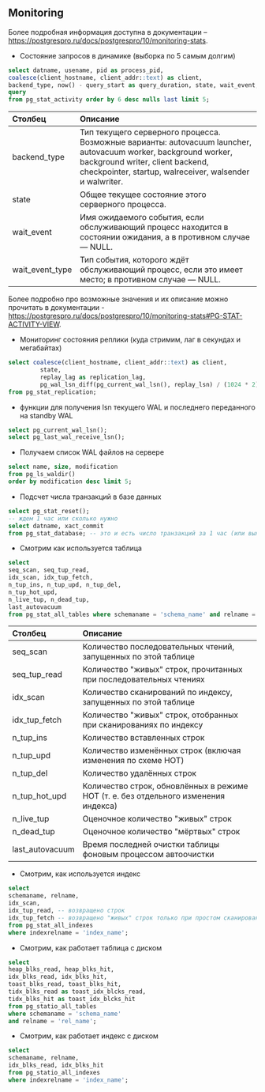 ## Monitoring
Более подробная информация доступна в документации – https://postgrespro.ru/docs/postgrespro/10/monitoring-stats.

- Состояние запросов в динамике (выборка по 5 самым долгим)  
```sql
select datname, usename, pid as process_pid,
coalesce(client_hostname, client_addr::text) as client,
backend_type, now() - query_start as query_duration, state, wait_event, wait_event_type,
query
from pg_stat_activity order by 6 desc nulls last limit 5;
```

| Столбец | Описание     |
| :------------- | :------------- |
| backend_type       | Тип текущего серверного процесса. Возможные варианты: autovacuum launcher, autovacuum worker, background worker, background writer, client backend, checkpointer, startup, walreceiver, walsender и walwriter.       |
| state | Общее текущее состояние этого серверного процесса. |
| wait_event | Имя ожидаемого события, если обслуживающий процесс находится в состоянии ожидания, а в противном случае — NULL. |
|wait_event_type | Тип события, которого ждёт обслуживающий процесс, если это имеет место; в противном случае — NULL. |

Более подробно про возможные значения и их описание можно прочитать в документации - https://postgrespro.ru/docs/postgrespro/10/monitoring-stats#PG-STAT-ACTIVITY-VIEW.

- Мониторинг состояния реплики (куда стримим, лаг в секундах и мегабайтах)  
```sql
select coalesce(client_hostname, client_addr::text) as client,
         state,
         replay_lag as replication_lag,
         pg_wal_lsn_diff(pg_current_wal_lsn(), replay_lsn) / (1024 * 2) as replication_lag_megabytes
from pg_stat_replication;
```

- функции для получения lsn текущего WAL и последнего переданного на standby WAL
```sql
select pg_current_wal_lsn();
select pg_last_wal_receive_lsn();
```

- Получаем список WAL файлов на сервере  
```sql
select name, size, modification
from pg_ls_waldir()
order by modification desc limit 5;
```

- Подсчет числа транзакций в базе данных  
```sql
select pg_stat_reset();
-- ждем 1 час или сколько нужно
select datname, xact_commit
from pg_stat_database; -- это и есть число транзакций за 1 час (или выжданное время)
```

- Смотрим как используется таблица
```sql
select
seq_scan, seq_tup_read,
idx_scan, idx_tup_fetch,
n_tup_ins, n_tup_upd, n_tup_del,
n_tup_hot_upd,
n_live_tup, n_dead_tup,
last_autovacuum
from pg_stat_all_tables where schemaname = 'schema_name' and relname = 'rel_name';
```

| Столбец |Описание     |
| :------------- | :------------- |
| seq_scan       | Количество последовательных чтений, запущенных по этой таблице       |
| seq_tup_read       | Количество "живых" строк, прочитанных при последовательных чтениях       |
| idx_scan       | Количество сканирований по индексу, запущенных по этой таблице       |
| idx_tup_fetch       | Количество "живых" строк, отобранных при сканированиях по индексу       |
| n_tup_ins       | Количество вставленных строк       |
| n_tup_upd       | Количество изменённых строк (включая изменения по схеме HOT)       |
| n_tup_del       | Количество удалённых строк       |
| n_tup_hot_upd       | Количество строк, обновлённых в режиме HOT (т. е. без отдельного изменения индекса)       |
| n_live_tup       | Оценочное количество "живых" строк       |
| n_dead_tup       | Оценочное количество "мёртвых" строк|
| last_autovacuum       | Время последней очистки таблицы фоновым процессом автоочистки       |

- Cмотрим, как используется индекс  
```sql
select
schemaname, relname,
idx_scan,
idx_tup_read, -- возвращено строк
idx_tup_fetch -- возвращено "живых" строк только при простом сканировании (без учета bitmap и тд)
from pg_stat_all_indexes
where indexrelname = 'index_name';
```

- Смотрим, как работает таблица с диском  
```sql
select
heap_blks_read, heap_blks_hit,
idx_blks_read, idx_blks_hit,
toast_blks_read, toast_blks_hit,
tidx_blks_read as toast_idx_blcks_read,
tidx_blks_hit as toast_idx_blcks_hit
from pg_statio_all_tables
where schemaname = 'schema_name'
and relname = 'rel_name';
```

- Смотрим, как работает индекс с диском  
```sql
select
schemaname, relname,
idx_blks_read, idx_blks_hit
from pg_statio_all_indexes
where indexrelname = 'index_name';
```
